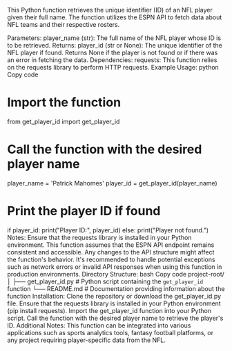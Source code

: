 This Python function retrieves the unique identifier (ID) of an NFL player given their full name. The function utilizes the ESPN API to fetch data about NFL teams and their respective rosters.

Parameters:
player_name (str): The full name of the NFL player whose ID is to be retrieved.
Returns:
player_id (str or None): The unique identifier of the NFL player if found. Returns None if the player is not found or if there was an error in fetching the data.
Dependencies:
requests: This function relies on the requests library to perform HTTP requests.
Example Usage:
python
Copy code
# Import the function
from get_player_id import get_player_id

# Call the function with the desired player name
player_name = 'Patrick Mahomes'
player_id = get_player_id(player_name)

# Print the player ID if found
if player_id:
    print("Player ID:", player_id)
else:
    print("Player not found.")
Notes:
Ensure that the requests library is installed in your Python environment.
This function assumes that the ESPN API endpoint remains consistent and accessible. Any changes to the API structure might affect the function's behavior.
It's recommended to handle potential exceptions such as network errors or invalid API responses when using this function in production environments.
Directory Structure:
bash
Copy code
project-root/
│
├── get_player_id.py        # Python script containing the `get_player_id` function
└── README.md                # Documentation providing information about the function
Installation:
Clone the repository or download the get_player_id.py file.
Ensure that the requests library is installed in your Python environment (pip install requests).
Import the get_player_id function into your Python script.
Call the function with the desired player name to retrieve the player's ID.
Additional Notes:
This function can be integrated into various applications such as sports analytics tools, fantasy football platforms, or any project requiring player-specific data from the NFL.
